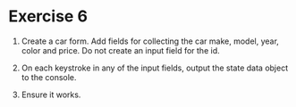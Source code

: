 # Exercise 6

1. Create a car form. Add fields for collecting the car make, model, year, color and price. Do not create an input field for the id.

2. On each keystroke in any of the input fields, output the state data object to the console.

3. Ensure it works.
